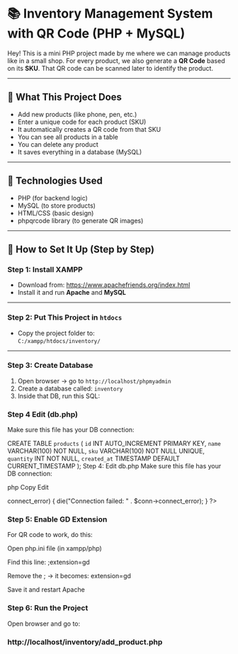 # 📚 Inventory Management System with QR Code (PHP + MySQL)

Hey! This is a mini PHP project made by me where we can manage products like in a small shop. For every product, we also generate a **QR Code** based on its **SKU**. That QR code can be scanned later to identify the product.

---

## 🧠 What This Project Does

- Add new products (like phone, pen, etc.)
- Enter a unique code for each product (SKU)
- It automatically creates a QR code from that SKU
- You can see all products in a table
- You can delete any product
- It saves everything in a database (MySQL)

---

## 🎯 Technologies Used

- PHP (for backend logic)
- MySQL (to store products)
- HTML/CSS (basic design)
- phpqrcode library (to generate QR images)

---

## 🧪 How to Set It Up (Step by Step)

### Step 1: Install XAMPP

- Download from: https://www.apachefriends.org/index.html
- Install it and run **Apache** and **MySQL**

---

### Step 2: Put This Project in `htdocs`

- Copy the project folder to:  
  `C:/xampp/htdocs/inventory/`

---

### Step 3: Create Database

1. Open browser → go to `http://localhost/phpmyadmin`
2. Create a database called: `inventory`
3. Inside that DB, run this SQL:

### Step 4 Edit  (db.php)

Make sure this file has your DB connection:

 CREATE TABLE `products` (
  `id` INT AUTO_INCREMENT PRIMARY KEY,
  `name` VARCHAR(100) NOT NULL,
  `sku` VARCHAR(100) NOT NULL UNIQUE,
  `quantity` INT NOT NULL,
  `created_at` TIMESTAMP DEFAULT CURRENT_TIMESTAMP
);
Step 4: Edit db.php
Make sure this file has your DB connection:

php
Copy
Edit
<?php
$conn = new mysqli("localhost", "root", "", "inventory");
if ($conn->connect_error) {
    die("Connection failed: " . $conn->connect_error);
}
?>

###  Step 5: Enable GD Extension

For QR code to work, do this:

Open php.ini file (in xampp/php)

Find this line:
;extension=gd

Remove the ; → it becomes:
extension=gd

Save it and restart Apache

### Step 6: Run the Project
Open browser and go to:
### http://localhost/inventory/add_product.php


